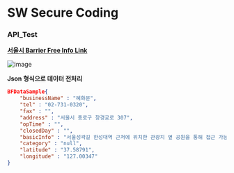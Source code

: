 # SW Secure Coding

### API_Test

**[서울시 Barrier Free Info Link](http://data.seoul.go.kr/dataList/datasetView.do?infId=OA-13441&srvType=S&serviceKind=1&currentPageNo=)**

![image](https://user-images.githubusercontent.com/41619898/62830754-cfb92880-bc4e-11e9-8f42-a848643b8eb3.png)



**Json 형식으로 데이터 전처리**

```json
BFDataSample{
	"businessName" : "혜화문", 
	"tel" : "02-731-0320", 
	"fax" : "", 
	"address" : "서울시 종로구 창경궁로 307", 
	"opTime" : "", 
	"closedDay" : "",
	"basicInfo" : "서울성곽길 한성대역 근처에 위치한 관광지 옆 공원을 통해 접근 가능",
	"category" : "null",
	"latitude" : "37.58791", 
	"longitude" : "127.00347"
}
```

